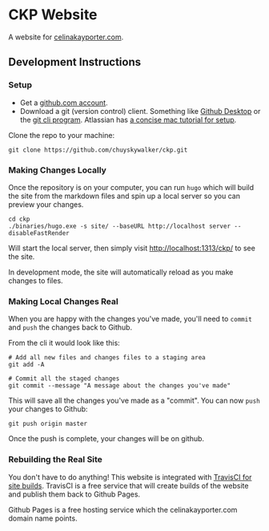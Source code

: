 # CKP Website

A website for [celinakayporter.com](https://celinakayporter.com).

## Development Instructions

### Setup

* Get a [github.com account](https://github.com/join).
* Download a git (version control) client. Something like [Github Desktop](https://desktop.github.com/) or the [git cli program](https://git-scm.com/book/en/v2/Getting-Started-Installing-Git). Atlassian has [a concise mac tutorial for setup](https://www.atlassian.com/git/tutorials/install-git#mac-os-x).

Clone the repo to your machine:

```
git clone https://github.com/chuyskywalker/ckp.git
```

### Making Changes Locally

Once the repository is on your computer, you can run `hugo` which will build the site from the markdown files and spin up a local server so you can preview your changes.

```
cd ckp
./binaries/hugo.exe -s site/ --baseURL http://localhost server --disableFastRender
```

Will start the local server, then simply visit [http://localhost:1313/ckp/](http://localhost:1313/ckp/) to see the site.

In development mode, the site will automatically reload as you make changes to files.

### Making Local Changes Real

When you are happy with the changes you've made, you'll need to `commit` and `push` the changes back to Github.

From the cli it would look like this:

```
# Add all new files and changes files to a staging area
git add -A

# Commit all the staged changes
git commit --message "A message about the changes you've made"
```

This will save all the changes you've made as a "commit". You can now `push` your changes to Github:

```
git push origin master
```

Once the push is complete, your changes will be on github.

### Rebuilding the Real Site

You don't have to do anything! This website is integrated with [TravisCI for site builds](https://travis-ci.org/chuyskywalker/ckp). TravisCI is a free service that will create builds of the website and publish them back to Github Pages.

Github Pages is a free hosting service which the celinakayporter.com domain name points.
